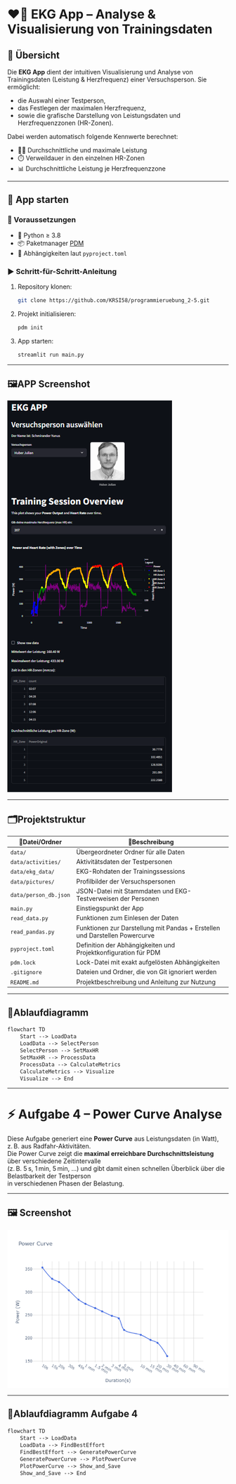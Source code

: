 # ❤️‍🔥 EKG App – Analyse & Visualisierung von Trainingsdaten

## 🧾 Übersicht

Die **EKG App** dient der intuitiven Visualisierung und Analyse von Trainingsdaten (Leistung & Herzfrequenz) einer Versuchsperson. Sie ermöglicht:

- die Auswahl einer Testperson,
- das Festlegen der maximalen Herzfrequenz,
- sowie die grafische Darstellung von Leistungsdaten und Herzfrequenzzonen (HR-Zonen).

Dabei werden automatisch folgende Kennwerte berechnet:

- 🏋️‍♂️ Durchschnittliche und maximale Leistung  
- ⏱️ Verweildauer in den einzelnen HR-Zonen  
- 📊 Durchschnittliche Leistung je Herzfrequenzzone  

---

## 🚀 App starten

### 🔧 Voraussetzungen

- 🐍 Python ≥ 3.8  
- 📦 Paketmanager [PDM](https://pdm.fming.dev/)  
- 📄 Abhängigkeiten laut `pyproject.toml`

### ▶️ Schritt-für-Schritt-Anleitung

1. Repository klonen:
   ```bash
   git clone https://github.com/KRSI58/programmieruebung_2-5.git
   ```

2. Projekt initialisieren:
   ```bash
   pdm init
   ```

3. App starten:
   ```bash
   streamlit run main.py
   ```
---
## 🖼️APP Screenshot
![alt text](screenshot.png)

---

## 🗂️Projektstruktur

|📁Datei/Ordner          | 📝Beschreibung                                                   |
| --------------------- | -------------------------------------------------------------- |
| `data/`               | Übergeordneter Ordner für alle Daten                           |
| `data/activities/`    | Aktivitätsdaten der Testpersonen                               |
| `data/ekg_data/`      | EKG-Rohdaten der Trainingssessions                             |
| `data/pictures/`      | Profilbilder der Versuchspersonen                              |
| `data/person_db.json` | JSON-Datei mit Stammdaten und EKG-Testverweisen der Personen   |
| `main.py`             | Einstiegspunkt der App                                         |
| `read_data.py`        | Funktionen zum Einlesen der Daten                              |
| `read_pandas.py`      | Funktionen zur Darstellung mit Pandas + Erstellen und Darstellen Powercurve                      |
| `pyproject.toml`      | Definition der Abhängigkeiten und Projektkonfiguration für PDM |
| `pdm.lock`            | Lock-Datei mit exakt aufgelösten Abhängigkeiten                |
| `.gitignore`          | Dateien und Ordner, die von Git ignoriert werden               |
| `README.md`           | Projektbeschreibung und Anleitung zur Nutzung                  |

---

## 🔄Ablaufdiagramm

```mermaid
flowchart TD
    Start --> LoadData
    LoadData --> SelectPerson
    SelectPerson --> SetMaxHR
    SetMaxHR --> ProcessData
    ProcessData --> CalculateMetrics
    CalculateMetrics --> Visualize
    Visualize --> End
```

---

# ⚡ Aufgabe 4 – Power Curve Analyse

Diese Aufgabe generiert eine **Power Curve** aus Leistungsdaten (in Watt), z. B. aus Radfahr-Aktivitäten.  
Die Power Curve zeigt die **maximal erreichbare Durchschnittsleistung** über verschiedene Zeitintervalle  
(z. B. 5 s, 1 min, 5 min, …) und gibt damit einen schnellen Überblick über die Belastbarkeit der Testperson  
in verschiedenen Phasen der Belastung.

---

## 🖼️ Screenshot

![Power Curve](power_curve.png)

---

## 🔄Ablaufdiagramm Aufgabe 4

```mermaid
flowchart TD
    Start --> LoadData
    LoadData --> FindBestEffort
    FindBestEffort --> GeneratePowerCurve
    GeneratePowerCurve --> PlotPowerCurve
    PlotPowerCurve --> Show_and_Save
    Show_and_Save --> End
```
